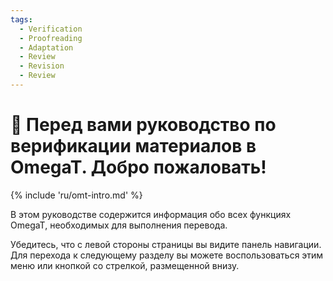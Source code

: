 ```yaml
---
tags:
  - Verification
  - Proofreading
  - Adaptation
  - Review
  - Revision
  - Review
---
```


<!-- # Editing -->

<style>
a.md-footer__link--prev[aria-label^="Previous:"],
.md-nav__icon
{
  display: none !important;
}
</style>

# 👋 Перед вами руководство по верификации материалов в OmegaT. Добро пожаловать!

<!-- section: omegat intro -->

{% include 'ru/omt-intro.md' %}

В этом руководстве содержится информация обо всех функциях OmegaT, необходимых для выполнения перевода.

Убедитесь, что с левой стороны страницы вы видите панель навигации. Для перехода к следующему разделу вы можете воспользоваться этим меню или кнопкой со стрелкой, размещенной внизу.


